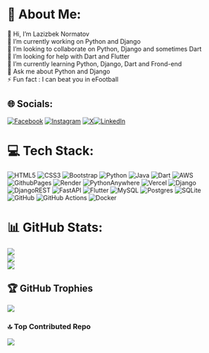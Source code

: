 # 💫 About Me:
👋 Hi, I’m Lazizbek Normatov<br>🔭 I’m currently working on Python and Django<br>👯 I’m looking to collaborate on Python, Django and sometimes Dart<br>🤝 I’m looking for help with Dart and Flutter<br>🌱 I’m currently learning Python, Django, Dart and Frond-end<br>💬 Ask me about Python and Django<br>⚡ Fun fact : I can beat you in eFootball


## 🌐 Socials:
[![Facebook](https://img.shields.io/badge/Facebook-%231877F2.svg?logo=Facebook&logoColor=white)](https://facebook.com/laziz.normatov.754) [![Instagram](https://img.shields.io/badge/Instagram-%23E4405F.svg?logo=Instagram&logoColor=white)](https://instagram.com/akhi_laziz) [![X](https://img.shields.io/badge/X-black.svg?logo=X&logoColor=white)](https://x.com/Lazizbek004)[![LinkedIn](https://img.shields.io/badge/LinkedIn-%230077B5.svg?logo=linkedin&logoColor=white)](https://linkedin.com/in/laziz-normatov-4470262a6)  

# 💻 Tech Stack:
![HTML5](https://img.shields.io/badge/html5-%23E34F26.svg?style=for-the-badge&logo=html5&logoColor=white) ![CSS3](https://img.shields.io/badge/css3-%231572B6.svg?style=for-the-badge&logo=css3&logoColor=white) ![Bootstrap](https://img.shields.io/badge/bootstrap-%238511FA.svg?style=for-the-badge&logo=bootstrap&logoColor=white) ![Python](https://img.shields.io/badge/python-3670A0?style=for-the-badge&logo=python&logoColor=ffdd54) ![Java](https://img.shields.io/badge/java-%23ED8B00.svg?style=for-the-badge&logo=openjdk&logoColor=white) ![Dart](https://img.shields.io/badge/dart-%230175C2.svg?style=for-the-badge&logo=dart&logoColor=white) ![AWS](https://img.shields.io/badge/AWS-%23FF9900.svg?style=for-the-badge&logo=amazon-aws&logoColor=white) ![GithubPages](https://img.shields.io/badge/github%20pages-121013?style=for-the-badge&logo=github&logoColor=white) ![Render](https://img.shields.io/badge/Render-%46E3B7.svg?style=for-the-badge&logo=render&logoColor=white) ![PythonAnywhere](https://img.shields.io/badge/pythonanywhere-%232F9FD7.svg?style=for-the-badge&logo=pythonanywhere&logoColor=151515) ![Vercel](https://img.shields.io/badge/vercel-%23000000.svg?style=for-the-badge&logo=vercel&logoColor=white) ![Django](https://img.shields.io/badge/django-%23092E20.svg?style=for-the-badge&logo=django&logoColor=white) ![DjangoREST](https://img.shields.io/badge/DJANGO-REST-ff1709?style=for-the-badge&logo=django&logoColor=white&color=ff1709&labelColor=gray) ![FastAPI](https://img.shields.io/badge/FastAPI-005571?style=for-the-badge&logo=fastapi) ![Flutter](https://img.shields.io/badge/Flutter-%2302569B.svg?style=for-the-badge&logo=Flutter&logoColor=white) ![MySQL](https://img.shields.io/badge/mysql-4479A1.svg?style=for-the-badge&logo=mysql&logoColor=white) ![Postgres](https://img.shields.io/badge/postgres-%23316192.svg?style=for-the-badge&logo=postgresql&logoColor=white) ![SQLite](https://img.shields.io/badge/sqlite-%2307405e.svg?style=for-the-badge&logo=sqlite&logoColor=white) ![GitHub](https://img.shields.io/badge/github-%23121011.svg?style=for-the-badge&logo=github&logoColor=white) ![GitHub Actions](https://img.shields.io/badge/github%20actions-%232671E5.svg?style=for-the-badge&logo=githubactions&logoColor=white) ![Docker](https://img.shields.io/badge/docker-%230db7ed.svg?style=for-the-badge&logo=docker&logoColor=white)
# 📊 GitHub Stats:
![](https://github-readme-stats.vercel.app/api?username=Lazizbek0001&theme=dark&hide_border=false&include_all_commits=false&count_private=false)<br/>
![](https://github-readme-streak-stats.herokuapp.com/?user=Lazizbek0001&theme=dark&hide_border=false)<br/>
![](https://github-readme-stats.vercel.app/api/top-langs/?username=Lazizbek0001&theme=dark&hide_border=false&include_all_commits=false&count_private=false&layout=compact)

## 🏆 GitHub Trophies
![](https://github-profile-trophy.vercel.app/?username=Lazizbek0001&theme=radical&no-frame=false&no-bg=true&margin-w=4)

### 🔝 Top Contributed Repo
![](https://github-contributor-stats.vercel.app/api?username=Lazizbek0001&limit=5&theme=dark&combine_all_yearly_contributions=true)

<!-- Proudly created with GPRM ( https://gprm.itsvg.in ) -->

